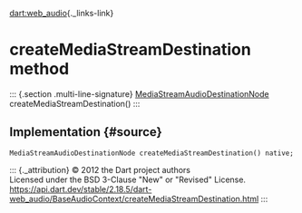 [dart:web\_audio](../../dart-web_audio/dart-web_audio-library){._links-link}

createMediaStreamDestination method
===================================

::: {.section .multi-line-signature}
[MediaStreamAudioDestinationNode](../mediastreamaudiodestinationnode-class)
createMediaStreamDestination()
:::

Implementation {#source}
--------------

``` {.language-dart data-language="dart"}
MediaStreamAudioDestinationNode createMediaStreamDestination() native;
```

::: {._attribution}
© 2012 the Dart project authors\
Licensed under the BSD 3-Clause \"New\" or \"Revised\" License.\
<https://api.dart.dev/stable/2.18.5/dart-web_audio/BaseAudioContext/createMediaStreamDestination.html>
:::
